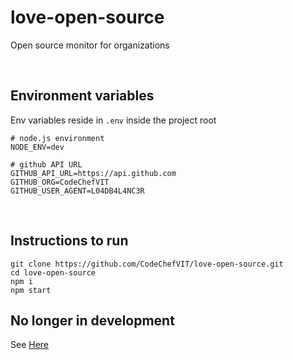 # love-open-source
Open source monitor for organizations

<br />

## Environment variables
Env variables reside in `.env` inside the project root

```
# node.js environment
NODE_ENV=dev

# github API URL
GITHUB_API_URL=https://api.github.com
GITHUB_ORG=CodeChefVIT
GITHUB_USER_AGENT=L04DB4L4NC3R
```

<br />

## Instructions to run

```
git clone https://github.com/CodeChefVIT/love-open-source.git
cd love-open-source
npm i
npm start
```

## No longer in development
See [Here](https://github.com/L04DB4L4NC3R/gdginfo-backend)
